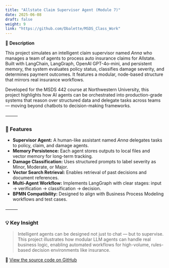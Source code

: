 ```yaml
---
title: "Allstate Claim Supervisor Agent (Module 7)"
date: 2025-06-08
draft: false
weight: 9
link: "https://github.com/Dbalette/MSDS_Class_Work"
---
```


📘 **Description**

This project simulates an intelligent claim supervisor named *Anna* who manages a team of agents to process auto insurance claims for Allstate. Built with LangChain, LangGraph, OpenAI GPT-4o-mini, and persistent memory, the system evaluates policy status, classifies damage severity, and determines payment outcomes. It features a modular, node-based structure that mirrors real insurance workflows.

<!--more-->

Developed for the MSDS 442 course at Northwestern University, this project highlights how AI agents can be orchestrated into production-grade systems that reason over structured data and delegate tasks across teams — moving beyond chatbots to decision-making frameworks.

⸻

### 🔧 Features

- **Supervisor Agent:** A human-like assistant named *Anna* delegates tasks to policy, claim, and damage agents.
- **Memory Persistence:** Each agent stores outputs to local files and vector memory for long-term tracking.
- **Damage Classification:** Uses structured prompts to label severity as Minor, Moderate, or Major.
- **Vector Search Retrieval:** Enables retrieval of past decisions and document references.
- **Multi-Agent Workflow:** Implements LangGraph with clear stages: input → verification → classification → decision.
- **BPMN Compatibility:** Designed to align with Business Process Modeling workflows and test cases.

⸻

### 💡 Key Insight

> Intelligent agents can be designed not just to chat — but to supervise. This project illustrates how modular LLM agents can handle real business logic, enabling automated workflows for high-volume, rules-based decision environments like insurance.

🔗 [View the source code on GitHub](https://github.com/Dbalette/MSDS_Class_Work)
